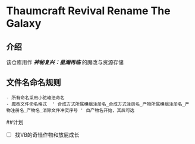 # Thaumcraft Revival Rename The Galaxy
## 介绍
  该仓库用作 ***神秘复兴：星瀚再临*** 的魔改与资源存储
## 文件名命名规则
	- 所有命名采用小驼峰法命名
	- 魔改文件命名格式  ' 合成方式所属模组注册名_合成方式注册名_产物所属模组注册名_产物注册名_产物名_消除文件冲突序号 ' 自产物名开始，其后可选

##计划
- [ ] 找VB的奇怪作物和放屁成长